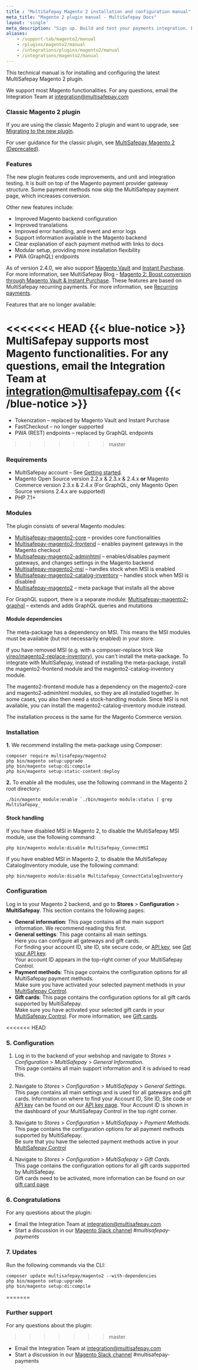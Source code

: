 ```yaml
---
title : "MultiSafepay Magento 2 installation and configuration manual"
meta_title: "Magento 2 plugin manual - MultiSafepay Docs"
layout: 'single'
meta_description: "Sign up. Build and test your payments integration. Explore our products and services. Use our API Reference, SDKs, and wrappers. Get support."
aliases:
    - /support-tab/magento2/manual
    - /plugins/magento2/manual
    - /integrations/plugins/magento2/manual
    - /integrations/magento2/manual
---
```


This technical manual is for installing and configuring the latest MultiSafepay Magento 2 plugin. 

We support most Magento functionalities. For any questions, email the Integration Team at <integration@multisafepay.com>

### Classic Magento 2 plugin
If you are using the classic Magento 2 plugin and want to upgrade, see [Migrating to the new plugin](/integrations/ecommerce-integrations/magento2/faq/migrating-to-new-plugin/).

For user guidance for the classic plugin, see [MultiSafepay Magento 2 (Deprecated)](/integrations/ecommerce-integrations/magento2/old).


### Features
The new plugin features code improvements, and unit and integration testing. It is built on top of the Magento payment provider gateway structure. Some payment methods now skip the MultiSafepay payment page, which increases conversion.

Other new features include:

* Improved Magento backend configuration
* Improved translations
* Improved error handling, and event and error logs
* Support information available in the Magento backend
* Clear explanation of each payment method with links to docs
* Modular setup, providing more installation flexibility
* PWA (GraphQL) endpoints

As of version 2.4.0, we also support [Magento Vault](https://devdocs.magento.com/guides/v2.4/payments-integrations/vault/vault-intro.html) and [Instant Purchase](https://docs.magento.com/user-guide/sales/checkout-instant-purchase.html). For more information, see MultiSafepay Blog - [Magento 2: Boost conversion through Magento Vault & Instant Purchase](https://www.multisafepay.com/blog/magento-2-boost-conversion-through-magento-vault-instant-purchase). These features are based on MultiSafepay recurring payments. For more information, see [Recurring payments](/tools/recurring-payments/).

Features that are no longer available:

<<<<<<< HEAD
{{< blue-notice >}}
MultiSafepay supports most Magento functionalities. For any questions, email the Integration Team at <integration@multisafepay.com>
{{< /blue-notice >}}
=======
* Tokenization – replaced by Magento Vault and Instant Purchase
* FastCheckout – no longer supported
* PWA (REST) endpoints – replaced by GraphQL endpoints
>>>>>>> master

### Requirements
- MultiSafepay account – See [Getting started](/guides/getting-started/).
- Magento Open Source version 2.2.x & 2.3.x & 2.4.x **or** Magento Commerce version 2.3.x & 2.4.x (For GraphQL, only Magento Open Source versions 2.4.x are supported)
- PHP 7.1+

### Modules
The plugin consists of several Magento modules:

* [Multisafepay-magento2-core](https://github.com/MultiSafepay/magento2-core) – provides core functionalities
* [Multisafepay-magento2-frontend](https://github.com/MultiSafepay/magento2-frontend) – enables payment gateways in the Magento checkout
* [Multisafepay-magento2-adminhtml](https://github.com/MultiSafepay/magento2-adminhtml) – enables/disables payment gateways, and changes settings in the Magento backend
* [Multisafepay-magento2-msi](https://github.com/MultiSafepay/magento2-msi) – handles stock when MSI is enabled
* [Multisafepay-magento2-catalog-inventory](https://github.com/MultiSafepay/magento2-catalog-inventory) – handles stock when MSI is disabled
* [Multisafepay-magento2](https://github.com/MultiSafepay/magento2) – meta package that installs all the above

For GraphQL support, there is a separate module: [Multisafepay-magento2-graphql](https://github.com/MultiSafepay/magento2-graphql) – extends and adds GraphQL queries and mutations

#### Module dependencies
The meta-package has a dependency on MSI. This means the MSI modules must be available (but not necessarily enabled) in your store. 

If you have removed MSI (e.g. with a composer-replace trick like [yireo/magento2-replace-inventory](https://github.com/yireo/magento2-replace-inventory)), you can't install the meta-package. To integrate with MultiSafepay, instead of installing the meta-package, install the magento2-frontend module and the magento2-catalog-inventory module.

The magento2-frontend module has a dependency on the magento2-core and magento2-adminhtml modules, so they are all installed together. In some cases, you also then need a stock-handling module. Since MSI is not available, you can install the magento2-catalog-inventory module instead.

The installation process is the same for the Magento Commerce version.

### Installation
**1.** We recommend installing the meta-package using Composer:

``` 
composer require multisafepay/magento2
php bin/magento setup:upgrade
php bin/magento setup:di:compile
php bin/magento setup:static-content:deploy
```

**2.** To enable all the modules, use the following command in the Magento 2 root directory:
```
./bin/magento module:enable `./bin/magento module:status | grep MultiSafepay_`
```

#### Stock handling

If you have disabled MSI in Magento 2, to disable the MultiSafepay MSI module, use the following command:
```
php bin/magento module:disable MultiSafepay_ConnectMSI
```
If you have enabled MSI in Magento 2, to disable the MultiSafepay CatalogInventory module, use the following command:
```
php bin/magento module:disable MultiSafepay_ConnectCatalogInventory
```

### Configuration
Log in to your Magento 2 backend, and go to **Stores** > **Configuration** > **MultiSafepay**. This section contains the following pages:

- **General information**: This page contains all the main support information. We recommend reading this first.
- **General settings**: This page contains all main settings.  
  Here you can configure all gateways and gift cards.  
  For finding your account ID, site ID, site secure code, or [API key](/faq/general/multisafepay-glossary/#api-key), see [Get your API key](/tools/multisafepay-control/get-your-api-key).  
  Your account ID appears in the top-right corner of your MultiSafepay Control.
- **Payment methods**: This page contains the configuration options for all MultiSafepay payment methods.    
  Make sure you have activated your selected payment methods in your [MultiSafepay Control](https://merchant.multisafepay.com).
- **Gift cards**: This page contains the configuration options for all gift cards supported by MultiSafepay.    
  Make sure you have activated your selected gift cards in your [MultiSafepay Control](https://merchant.multisafepay.com). For more information, see [Gift cards](/payment-methods/prepaid-cards/gift-cards).

<<<<<<< HEAD
### 5. Configuration
1. Log in to the backend of your webshop and navigate to _Stores_ > _Configuration_ > _MultiSafepay_ > _General Information_.  
This page contains all main support information and it is advised to read this.

2. Navigate to _Stores_ > _Configuration_ > _MultiSafepay_ > _General Settings_.   
This page contains all main settings and is used for all gateways and gift cards.
Information on where to find your Account ID, Site ID, Site code or [API key](/faq/general/multisafepay-glossary/#api-key) can be found on our [API key page](/tools/multisafepay-control/get-your-api-key).
Your Account ID is shown in the dashboard of your MultiSafepay Control in the top right corner.

2. Navigate to _Stores_ > _Configuration_ > _MultiSafepay_ > _Payment Methods_.   
This page contains the configuration options for all payment methods supported by MultiSafepay.  
Be sure that you have the selected payment methods active in your [MultiSafepay Control](https://merchant.multisafepay.com)

3. Navigate to _Stores_ > _Configuration_ > _MultiSafepay_ > _Gift Cards_.  
This page contains the configuration options for all gift cards supported by MultiSafepay.  
Gift cards need to be activated, more information can be found on our [gift card page](/payment-methods/prepaid-cards/gift-cards)

### 6. Congratulations
For any questions about the plugin:

 - Email the Integration Team at <integration@multisafepay.com> 
 - Start a discussion in our [Magento Slack channel](https://magentocommeng.slack.com) _#multisafepay-payments_

### 7. Updates 
Run the following commands via the CLI:
```
composer update multisafepay/magento2 --with-dependencies
php bin/magento setup:upgrade
php bin/magento setup:di:compile
```
=======
### Further support
For any questions about the plugin:
>>>>>>> master

- Email the Integration Team at <integration@multisafepay.com> 
- Start a discussion in our [Magento Slack channel](https://magentocommeng.slack.com) #multisafepay-payments
